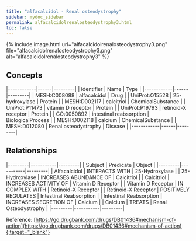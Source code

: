 ```yaml
---
title: "alfacalcidol - Renal osteodystrophy"
sidebar: mydoc_sidebar
permalink: alfacalcidolrenalosteodystrophy3.html
toc: false 
---
```


{% include image.html url="alfacalcidolrenalosteodystrophy3.png" file="alfacalcidolrenalosteodystrophy3.png" alt="alfacalcidolrenalosteodystrophy3" %}

## Concepts

|------------|------|---------|
| Identifier | Name | Type    |
|------------|------|---------|
| MESH:C008088 | alfacalcidol | Drug |
| UniProt:O15528 | 25-hydroxylase | Protein |
| MESH:D002117 | calcitriol | ChemicalSubstance |
| UniProt:P11473 | vitamin D receptor | Protein |
| UniProt:P19793 | retinoid-X receptor | Protein |
| GO:0050892 | intestinal reabsorption | BiologicalProcess |
| MESH:D002118 | calcium | ChemicalSubstance |
| MESH:D012080 | Renal osteodystrophy | Disease |
|------------|------|---------|

## Relationships

|---------|-----------|---------|
| Subject | Predicate | Object  |
|---------|-----------|---------|
| Alfacalcidol | INTERACTS WITH | 25-Hydroxylase |
| 25-Hydroxylase | INCREASES ABUNDANCE OF | Calcitriol |
| Calcitriol | INCREASES ACTIVITY OF | Vitamin D Receptor |
| Vitamin D Receptor | IN COMPLEX WITH | Retinoid-X Receptor |
| Retinoid-X Receptor | POSITIVELY REGULATES | Intestinal Reabsorption |
| Intestinal Reabsorption | INCREASES SECRETION OF | Calcium |
| Calcium | TREATS | Renal Osteodystrophy |
|---------|-----------|---------|

Reference: [https://go.drugbank.com/drugs/DB01436#mechanism-of-action](https://go.drugbank.com/drugs/DB01436#mechanism-of-action){:target="_blank"}